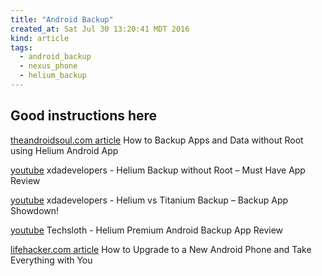 ```yaml
---
title: "Android Backup"
created_at: Sat Jul 30 13:20:41 MDT 2016
kind: article
tags:
  - android_backup
  - nexus_phone
  - helium_backup
---
```


## Good instructions here

<a href="http://www.theandroidsoul.com/how-to-backup-apps-and-data-without-root-using-helium-android-app-51677/" target="_blank">theandroidsoul.com article</a>
How to Backup Apps and Data without Root using Helium Android App

<a href="https://www.youtube.com/watch?v=ueBLXPitLJk" target="_blank">youtube</a>
xdadevelopers - Helium Backup without Root – Must Have App Review

<a href="https://www.youtube.com/watch?v=lmjrYBmaOiI" target="_blank">youtube</a>
xdadevelopers - Helium vs Titanium Backup – Backup App Showdown!


<a href="https://www.youtube.com/watch?v=xjT4QR8e_UI" target="_blank">youtube</a>
Techsloth - Helium Premium Android Backup App Review

<a href="http://lifehacker.com/5843206/how-to-upgrade-to-a-new-android-phone-and-take-everything-with-you" target="_blank">lifehacker.com article</a>
How to Upgrade to a New Android Phone and Take Everything with You

<!--
html boilerplate
<a href="" target="_blank"></a>
<a name=""></a>
<img src="" width="400px">
<ul>
  <li></li>
</ul>
<pre>
</pre>
<pre><code>
</code></pre>
-->

